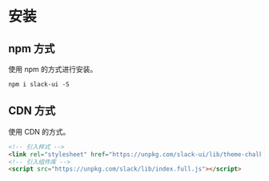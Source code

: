 # 安装

## npm 方式

使用 npm 的方式进行安装。

```shell
npm i slack-ui -S
```

## CDN 方式

使用 CDN 的方式。

```html
<!-- 引入样式 -->
<link rel="stylesheet" href="https://unpkg.com/slack-ui/lib/theme-chalk/index.css">
<!-- 引入组件库 -->
<script src="https://unpkg.com/slack/lib/index.full.js"></script>
```
